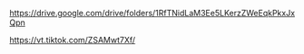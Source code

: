 https://drive.google.com/drive/folders/1RfTNidLaM3Ee5LKerzZWeEqkPkxJxQpn

https://vt.tiktok.com/ZSAMwt7Xf/

